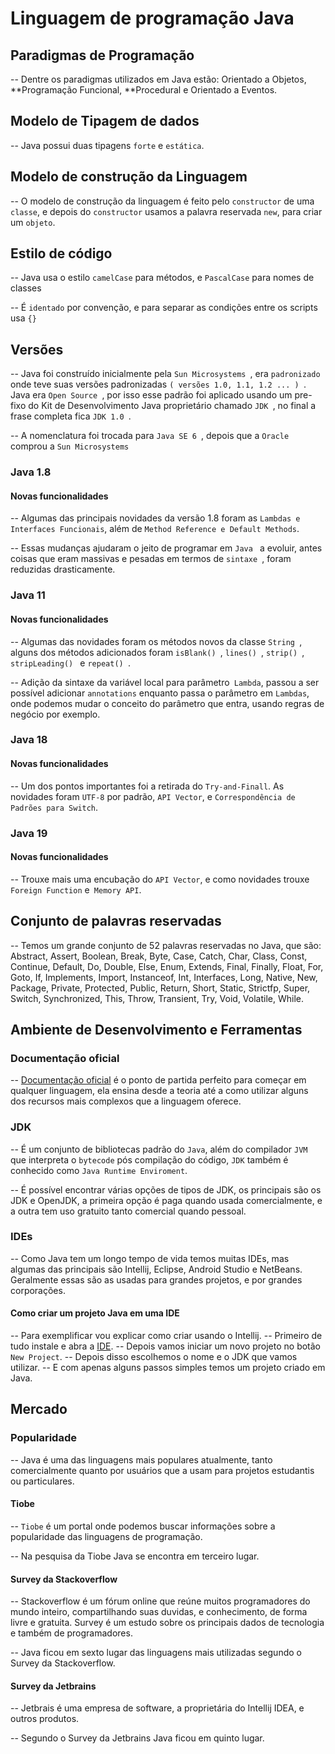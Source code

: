 #  Linguagem de programação Java

## Paradigmas de Programação

-- Dentre os paradigmas utilizados em Java estão: Orientado a Objetos, **Programação Funcional, **Procedural e Orientado a Eventos.

## Modelo de Tipagem de dados

-- Java possui duas tipagens  ``forte`` e ``estática``.

## Modelo de construção da Linguagem

-- O modelo de construção da linguagem é feito pelo ``constructor`` de uma`` classe``, e depois do ``constructor`` usamos a palavra reservada ``new``, para criar um ``objeto``.

## Estilo de código

-- Java usa o estilo ``camelCase`` para métodos, e ``PascalCase`` para nomes de classes

-- É ``identado`` por convenção, e para separar as condições entre os scripts usa ``{}``
   
## Versões

-- Java foi construído inicialmente pela  ``Sun Microsystems ``,  era  ``padronizado `` onde teve suas versões padronizadas  ``( versões 1.0, 1.1, 1.2 ... ) ``. Java era  ``Open Source ``, por isso esse padrão foi aplicado usando um pre-fixo do Kit de Desenvolvimento Java proprietário chamado  ``JDK ``, no final a frase completa fica  ``JDK 1.0 ``.

-- A nomenclatura foi trocada para  ``Java SE 6 ``, depois que a  ``Oracle `` comprou a  ``Sun Microsystems ``

### Java 1.8

####  Novas funcionalidades

-- Algumas das principais novidades da versão 1.8 foram as ``Lambdas e Interfaces Funcionais``, além de ``Method Reference e Default Methods``.

-- Essas mudanças ajudaram o jeito de programar em  ``Java `` a evoluir, antes coisas que eram massivas e pesadas em termos de  ``sintaxe ``, foram reduzidas drasticamente.

###  Java 11

####  Novas funcionalidades

-- Algumas das novidades foram os métodos novos da classe  ``String ``, alguns dos métodos adicionados foram  ``isBlank() ``,  ``lines() ``,  ``strip() ``,  ``stripLeading() `` e  ``repeat() ``.

-- Adição da sintaxe da variável local para parâmetro`` Lambda``, passou a ser possível adicionar ``annotations`` enquanto passa o parâmetro em ``Lambdas``, onde podemos mudar o conceito do parâmetro que entra, usando regras de negócio por exemplo.

###  Java 18

####  Novas funcionalidades

-- Um dos pontos importantes foi a retirada do ``Try-and-Finall``. As novidades foram ``UTF-8`` por padrão, ``API Vector``, e ``Correspondência de Padrões para Switch``.

###  Java 19

####  Novas funcionalidades

-- Trouxe mais uma encubação do ``API Vector``, e como novidades trouxe ``Foreign Function`` e`` Memory API``.

##  Conjunto de palavras reservadas

-- Temos um grande conjunto de 52 palavras reservadas no Java, que são: Abstract, Assert, Boolean, Break, Byte, Case, Catch, Char, Class, Const, Continue, Default, Do, Double, Else, Enum, Extends, Final, Finally, Float, For, Goto, If, Implements, Import, Instanceof, Int, Interfaces, Long, Native, New, Package, Private, Protected, Public, Return, Short, Static, Strictfp, Super, Switch, Synchronized, This, Throw, Transient, Try, Void, Volatile, While.

##  Ambiente de Desenvolvimento e Ferramentas

###  Documentação oficial

-- [Documentação oficial](https://www.java.com/pt-BR/) é o ponto de partida perfeito para começar em qualquer linguagem, ela ensina desde a teoria até a como utilizar alguns dos recursos mais complexos que a linguagem oferece.

###  JDK
-- É um conjunto de bibliotecas padrão do ``Java``, além do compilador ``JVM`` que interpreta o ``bytecode`` pós compilação do código, ``JDK`` também é conhecido como ``Java Runtime Enviroment``.

-- É possível encontrar várias opções de tipos de JDK, os principais são os JDK e OpenJDK, a primeira opção é paga quando usada comercialmente, e a outra tem uso gratuito tanto comercial quando pessoal.

###  IDEs

-- Como Java tem um longo tempo de vida temos muitas IDEs, mas algumas das principais são Intellij, Eclipse, Android Studio e NetBeans. Geralmente essas são as usadas para grandes projetos, e por grandes corporações.

####  Como criar um projeto Java em uma IDE

-- Para exemplificar vou explicar como criar usando o Intellij.
-- Primeiro de tudo instale e abra a [IDE](https://www.jetbrains.com/pt-br/idea/). 
-- Depois vamos iniciar um novo projeto no botão ``New Project``.
-- Depois disso escolhemos o nome e o JDK que vamos utilizar.
-- E com apenas alguns passos simples temos um projeto criado em Java.

##  Mercado

###  Popularidade

-- Java é uma das linguagens mais populares atualmente, tanto comercialmente quanto por usuários que a usam para projetos estudantis ou particulares.

####  Tiobe

-- ``Tiobe`` é um portal onde podemos buscar informações sobre a popularidade das linguagens de programação.

-- Na pesquisa da Tiobe Java se encontra em terceiro lugar.

####  Survey da Stackoverflow

-- Stackoverflow é um fórum online que reúne muitos programadores do mundo inteiro, compartilhando suas duvidas, e conhecimento, de forma livre e gratuita. Survey é um estudo sobre os principais dados de tecnologia e também de programadores.

-- Java ficou em sexto lugar das linguagens mais utilizadas segundo o Survey da Stackoverflow.

####  Survey da Jetbrains

-- Jetbrais é uma empresa de software, a proprietária do Intellij IDEA, e outros produtos.

-- Segundo o Survey da Jetbrains Java ficou em quinto lugar.